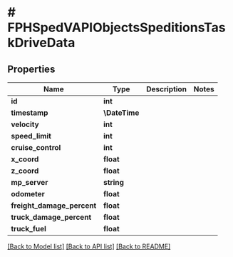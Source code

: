 # # FPHSpedVAPIObjectsSpeditionsTaskDriveData

## Properties

Name | Type | Description | Notes
------------ | ------------- | ------------- | -------------
**id** | **int** |  |
**timestamp** | **\DateTime** |  |
**velocity** | **int** |  |
**speed_limit** | **int** |  |
**cruise_control** | **int** |  |
**x_coord** | **float** |  |
**z_coord** | **float** |  |
**mp_server** | **string** |  |
**odometer** | **float** |  |
**freight_damage_percent** | **float** |  |
**truck_damage_percent** | **float** |  |
**truck_fuel** | **float** |  |

[[Back to Model list]](../../README.md#models) [[Back to API list]](../../README.md#endpoints) [[Back to README]](../../README.md)
